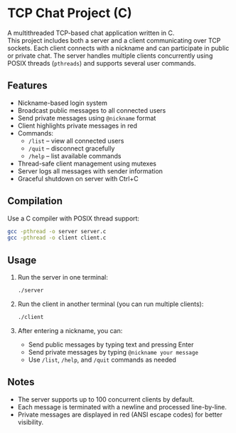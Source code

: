 # TCP Chat Project (C)

A multithreaded TCP-based chat application written in C.  
This project includes both a server and a client communicating over TCP sockets. Each client connects with a nickname and can participate in public or private chat. The server handles multiple clients concurrently using POSIX threads (`pthreads`) and supports several user commands.

## Features

- Nickname-based login system
- Broadcast public messages to all connected users
- Send private messages using `@nickname` format
- Client highlights private messages in red
- Commands:
  - `/list` – view all connected users
  - `/quit` – disconnect gracefully
  - `/help` – list available commands
- Thread-safe client management using mutexes
- Server logs all messages with sender information
- Graceful shutdown on server with Ctrl+C

## Compilation

Use a C compiler with POSIX thread support:

```bash
gcc -pthread -o server server.c
gcc -pthread -o client client.c
```

## Usage

1. Run the server in one terminal:

   ```bash
   ./server
   ```

2. Run the client in another terminal (you can run multiple clients):

   ```bash
   ./client
   ```

3. After entering a nickname, you can:
   - Send public messages by typing text and pressing Enter
   - Send private messages by typing `@nickname your message`
   - Use `/list`, `/help`, and `/quit` commands as needed

## Notes

- The server supports up to 100 concurrent clients by default.
- Each message is terminated with a newline and processed line-by-line.
- Private messages are displayed in red (ANSI escape codes) for better visibility.

